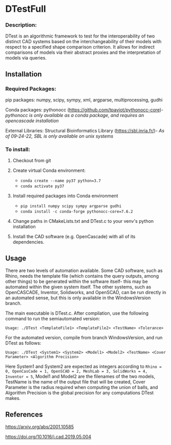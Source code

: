 # DTestFull
### Description:
DTest is an algorithmic framework to test for the interoperability of two distinct CAD systems based on the interchangeability of their models with respect to a specified shape comparison criterion. It allows for indirect comparisons of models via their abstract proxies and the interpretation of models via queries. 

## Installation
### Required Packages:

pip packages: numpy, scipy, sympy, xml, argparse, multiprocessing, gudhi

Conda packages: pythonocc (https://github.com/tpaviot/pythonocc-core)- *pythonocc is only available as a conda package, and requires an opencascade installation*

External Libraries: Structural Bioinformatics Library (https://sbl.inria.fr/)- *As of 09-24-22, SBL is only available on unix systems*

### To install:

1. Checkout from git
2. Create virtual Conda environment:
  
   - `conda create --name py37 python=3.7`
   - `conda activate py37`
  
3. Install required packages into Conda environment

   - `pip install numpy scipy sympy argparse gudhi`
   - `conda install -c conda-forge pythonocc-core=7.6.2`
   
4. Change paths in CMakeLists.txt and DTest.c to your venv's python installation
5. Install the CAD software (e.g. OpenCascade) with all of its dependencies. 


## Usage

There are two levels of automation available. Some CAD software, such as Rhino, needs the template file (which contains the query outputs, among other things) to be generated within the software itself- this may be automated within the given system itself. The other systems, such as OpenCASCADE, Inventor, Solidworks, and OpenSCAD, can be run directly in an automated sense, but this is only available in the WindowsVersion branch. 

The main executable is DTest.c. After compilation, use the following command to run the semiautomated version:

`Usage: ./DTest <TemplateFile1> <TemplateFile2> <TestName> <Tolerance>`

For the automated version, compile from branch WindowsVersion, and run DTest as follows:

`Usage: ./DTest <System1> <System2> <Model1> <Model2> <TestName> <Cover Parameter> <Algorithm Precision>`

Here System1 and System2 are expected as integers according to `Rhino = 0, OpenCasCade = 1, OpenSCAD = 2, MeshLab = 3, SolidWorks = 4, Inventor = 5`, Model1 and Model2 are the filenames of the two models, TestName is the name of the output file that will be created, Cover Parameter is the radius required when computing the union of balls, and Algorithm Precision is the global precision for any computations DTest makes.

## References

https://arxiv.org/abs/2001.10585

https://doi.org/10.1016/j.cad.2019.05.004
